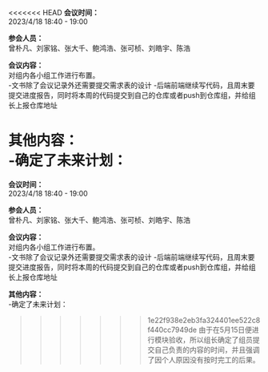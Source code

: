 <<<<<<< HEAD
**会议时间：**  
2023/4/18 18:40 - 19:00

**参会人员：**  
曾朴凡、刘家铭、张大千、鲍鸿浩、张可桢、刘皓宇、陈浩

**会议内容：**  
对组内各小组工作进行布置。  
-文书除了会议记录外还需要提交需求表的设计
-后端前端继续写代码，且周末要提交进度报告，同时将本周的代码提交到自己的仓库或者push到仓库组，并给组长上报仓库地址


**其他内容：**  
-确定了未来计划：  
=======
**会议时间：**  
2023/4/18 18:40 - 19:00

**参会人员：**  
曾朴凡、刘家铭、张大千、鲍鸿浩、张可桢、刘皓宇、陈浩

**会议内容：**  
对组内各小组工作进行布置。  
-文书除了会议记录外还需要提交需求表的设计
-后端前端继续写代码，且周末要提交进度报告，同时将本周的代码提交到自己的仓库或者push到仓库组，并给组长上报仓库地址


**其他内容：**  
-确定了未来计划：  
>>>>>>> 1e22f938e2eb3fa324401ee522c8f440cc7949de
由于在5月15日便进行模块验收，所以组长确定了组员提交自己负责的内容的时间，并且强调了因个人原因没有按时完工的后果。
